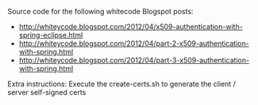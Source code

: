 Source code for the following whitecode Blogspot posts:

* http://whiteycode.blogspot.com/2012/04/x509-authentication-with-spring-eclipse.html
* http://whiteycode.blogspot.com/2012/04/part-2-x509-authentication-with-spring.html
* http://whiteycode.blogspot.com/2012/04/part-3-x509-authentication-with-spring.html

Extra instructions: Execute the create-certs.sh to generate the client / server self-signed certs
